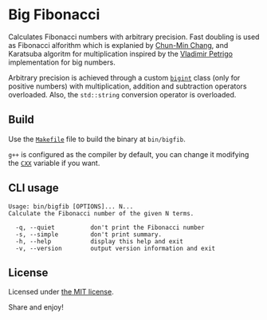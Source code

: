 # Big Fibonacci

Calculates Fibonacci numbers with arbitrary precision. Fast doubling is used as
Fibonacci alforithm which is explanied by [Chun-Min Chang], and Karatsuba
algoritm for multiplication inspired by the [Vladimir Petrigo] implementation
for big numbers.

Arbitrary precision is achieved through a custom [`bigint`] class (only for
positive numbers) with multiplication, addition and subtraction operators
overloaded. Also, the `std::string` conversion operator is overloaded.


## Build

Use the [`Makefile`] file to build the binary at `bin/bigfib`.

`g++` is configured as the compiler by default, you can change it modifying the
[`CXX`] variable if you want.


## CLI usage

```Text
Usage: bin/bigfib [OPTIONS]... N...
Calculate the Fibonacci number of the given N terms.

  -q, --quiet          don't print the Fibonacci number
  -s, --simple         don't print summary.
  -h, --help           display this help and exit
  -v, --version        output version information and exit
```


## License

Licensed under [the MIT license][LICENSE].

Share and enjoy!


<!-- References -->

[Chun-Min Chang]: https://chunminchang.github.io/blog/post/calculating-fibonacci-numbers-by-fast-doubling
[Vladimir Petrigo]: https://github.com/vpetrigo/multiplication
[`bigint`]: src/bigint.hpp
[`Makefile`]: Makefile
[`CXX`]: Makefile#L17
[LICENSE]: LICENSE
